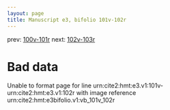 ```yaml
---
layout: page
title: Manuscript e3, bifolio 101v-102r
---
```


prev: [100v-101r](../100v-101r/) next: [102v-103r](../102v-103r/)

# Bad data

Unable to format page for line urn:cite2:hmt:e3.v1:101v-urn:cite2:hmt:e3.v1:102r with image reference urn:cite2:hmt:e3bifolio.v1:vb_101v_102r
